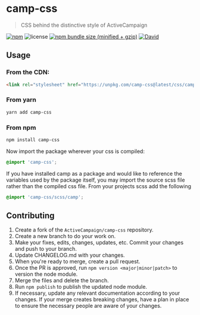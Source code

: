 # camp-css

> CSS behind the distinctive style of ActiveCampaign

[![npm](https://img.shields.io/npm/v/camp-css.svg)](https://www.npmjs.com/package/camp-css)
![license](https://img.shields.io/github/license/activecampaign/camp-css.svg)
[![npm bundle size (minified + gzip)](https://img.shields.io/bundlephobia/min/camp-css.svg)](https://bundlephobia.com/result?p=camp-css)
[![David](https://img.shields.io/david/dev/activecampaign/camp-css.svg)](https://david-dm.org/activecampaign/camp-css?type=dev)

## Usage

### From the CDN:

```html
<link rel="stylesheet" href="https://unpkg.com/camp-css@latest/css/camp.min.css">
```

### From yarn

```sh
yarn add camp-css
```

### From npm

```sh
npm install camp-css
```

Now import the package wherever your css is compiled:

```css
@import 'camp-css';
```


If you have installed camp as a package and would like to reference the variables used by the package itself, you may import the source scss file rather than the compiled css file. From your projects scss add the following

```scss
@import 'camp-css/scss/camp';
```

## Contributing

1. Create a fork of the `ActiveCampaign/camp-css` repository.
2. Create a new branch to do your work on.
3. Make your fixes, edits, changes, updates, etc. Commit your changes and push to your branch.
4. Update CHANGELOG.md with your changes.
5. When you're ready to merge, create a pull request.
6. Once the PR is approved, run `npm version <major|minor|patch>` to version the node module.
7. Merge the files and delete the branch.
8. Run `npm publish` to publish the updated node module.
9. If necessary, update any relevant documentation according to your changes. If your merge creates breaking changes, have a plan in place to ensure the necessary people are aware of your changes.
